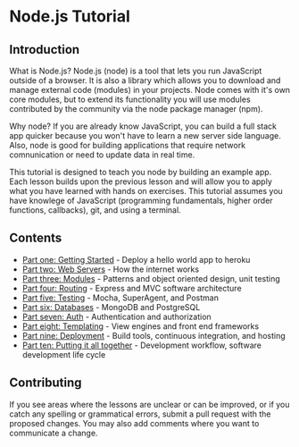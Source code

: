 # Node.js Tutorial

## Introduction

What is Node.js? Node.js (node) is a tool that lets you run JavaScript outside of a browser. It is also a library which allows you to download and manage external code (modules) in your projects. Node comes with it's own core modules, but to extend its functionality you will use modules contributed by the community via the node package manager (npm). 

Why node? If you are already know JavaScript, you can build a full stack app quicker because you won't have to learn a new server side language. Also, node is good for building applications that require network comnunication or need to update data in real time.  

This tutorial is designed to teach you node by building an example app. Each lesson builds upon the previous lesson and will allow you to apply what you have learned with hands on exercises.  This tutorial assumes you have knowlege of JavaScript (programming fundamentals, higher order
functions, callbacks), git, and using a terminal.

## Contents

- [Part one: Getting Started](https://github.com/albertaw/Nodejs-tutorial/tree/master/getting-started) - Deploy a hello world app to heroku
- [Part two: Web Servers](https://github.com/albertaw/Nodejs-tutorial/tree/master/web-servers) - How the internet works
- [Part three: Modules](https://github.com/albertaw/Nodejs-tutorial/tree/master/modules) - Patterns and object oriented design, unit testing
- [Part four: Routing](https://github.com/albertaw/Nodejs-tutorial/tree/master/routing) - Express and MVC software architecture
- [Part five: Testing](https://github.com/albertaw/Nodejs-tutorial/tree/master/testing) - Mocha, SuperAgent, and Postman
- [Part six: Databases](https://github.com/albertaw/Nodejs-tutorial/tree/master/databases) - MongoDB and PostgreSQL
- [Part seven: Auth](https://github.com/albertaw/Nodejs-tutorial/tree/master/auth) - Authentication and authorization
- [Part eight: Templating](https://github.com/albertaw/Nodejs-tutorial/tree/master/templating) - View engines and front end frameworks
- [Part nine: Deployment](https://github.com/albertaw/Nodejs-tutorial/tree/master/deployment) - Build tools, continuous integration, and hosting
- [Part ten: Putting it all together](https://github.com/albertaw/Nodejs-tutorial/tree/master/capstone) - Development workflow, software development life cycle

## Contributing

If you see areas where the lessons are unclear or can be
improved, or if you catch any spelling or grammatical errors,
submit a pull request with the proposed changes. You may also 
add comments where you want to communicate a change. 

